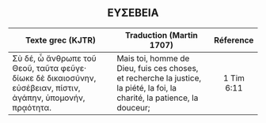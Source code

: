 <h2 align="center">ΕΥΣΕΒΕΙΑ</h2>

|Texte grec (KJTR)|Traduction (Martin 1707)|Réference|
|-----|-----|:---:
Σὺ δέ, ὦ ἄνθρωπε τοῦ Θεοῦ, ταῦτα φεῦγε· δίωκε δὲ δικαιοσύνην, εὐσέβειαν, πίστιν, ἀγάπην, ὑπομονήν, πρᾳότητα.|Mais toi, homme de Dieu, fuis ces choses, et recherche la justice, la piété, la foi, la charité, la patience, la douceur;|1 Tim 6:11| Τοῦτο δὲ γίνωσκε, ὅτι ἐν ἐσχάταις ἡμέραις ἐνστήσονται καιροὶ χαλεποί. Ἔσονται γὰρ οἱ ἄνθρωποι φίλαυτοι, φιλάργυροι, ἀλαζόνες, ὑπερήφανοι, βλάσφημοι, γονεῦσιν ἀπειθεῖς, ἀχάριστοι, ἀνόσιοι, Ἄστοργοι, ἄσπονδοι, διάβολοι, ἀκρατεῖς, ἀνήμεροι, ἀφιλάγαθοι, Προδόται, προπετεῖς, τετυφωμένοι, φιλήδονοι μᾶλλον ἢ φιλόθεοι· Ἔχοντες μόρφωσιν εὐσεβείας, τὴν δὲ δύναμιν αὐτῆς ἠρνημένοι: καὶ τούτους ἀποτρέπου.|Or sache ceci, qu’aux derniers jours il surviendra des temps fâcheux. Car les hommes seront amoureux d’eux-mêmes, avares, vains, orgueilleux, blasphémateurs, désobéissants à leurs pères et à leurs mères, ingrats, profanes: Sans affection naturelle, sans fidélité, calomniateurs, incontinents, cruels, haïssant les gens de bien: Traîtres, téméraires, enflés _d’orgueil_, amateurs des voluptés, plutôt que de Dieu. Ayant l’apparence de la piété, mais en ayant renié la force: détourne-toi donc de telles gens. |2 Tim 3:1-5| Παρακαλῶ οὖν, πρῶτον πάντων, ποιεῖσθαι δεήσεις, προσευχάς, ἐντεύξεις, εὐχαριστίας, ὑπὲρ πάντων ἀνθρώπων· Ὑπὲρ βασιλέων, καὶ πάντων τῶν ἐν ὑπεροχῇ ὄντων· ἵνα ἤρεμον καὶ ἡσύχιον βίον διάγωμεν ἐν πάσῃ εὐσεβείᾳ καὶ σεμνότητι.|J’exhorte donc qu’avant toutes choses on fasse des requêtes, des prières, des supplications, et des actions de grâces pour tous les hommes: Pour les Rois, et pour tous ceux qui sont constitués en dignité, afin que nous puissions mener une vie paisible et tranquille, en toute piété et honnêteté. |1 Tim 2:1-2|